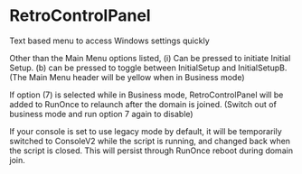 # RetroControlPanel
Text based menu to access Windows settings quickly<br>

Other than the Main Menu options listed, (i) Can be pressed to initiate Initial Setup. (b) can be pressed to toggle between InitialSetup and InitialSetupB. (The Main Menu header will be yellow when in Business mode)<br>

If option (7) is selected while in Business mode, RetroControlPanel will be added to RunOnce to relaunch after the domain is joined. (Switch out of business mode and run option 7 again to disable)<br>

If your console is set to use legacy mode by default, it will be temporarily switched to ConsoleV2 while the script is running, and changed back when the script is closed. This will persist through RunOnce reboot during domain join.<br>
